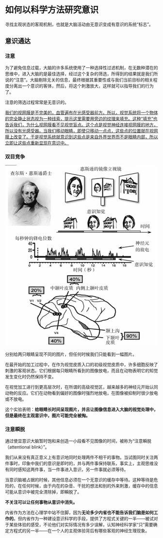 # 如何以科学方法研究意识

寻找主观状态的客观机制，也就是大脑活动由无意识变成有意识的系统“标志”。

## 意识通达

### 注意

为了避免信息过载，大脑的许多系统使用了一种选择性过滤机制，在无数种潜在的思维中，进入大脑的是最佳选择，经过这个复杂的筛选，所得到的结果就是我们所说的“注意”。大脑剔除无关的信息，最终根据其重要性或与我们当前目标的相关程度分离出一个意识的客体，然后，将这个刺激放大，这样就可以指导我们的行为了。

注意的筛选过程常常是无意识的。

<u>我们的视网膜是不完美的，血管遍布在光感受器前方。所以，视觉系统将一个物体的完全静止状态视为一种线索，提示这里需要用旁边的纹理来填充。这种“填充”也告诉我们，为什么视网膜看不见视觉盲点。这个点是视觉神经连接视网膜的地方，所以没有光感受器。当我们移动眼睛，即使只移动一点点，这些点的位置就在视网膜上改变了。于是视觉系统就意识到这些点是来自外界世界而不是眼睛内部，所以立即让这些点重新显现在意识中。</u>

### 双目竞争

![双目竞争](chapter1.assets/双目竞争.png)

分别给两只眼睛呈现不同的图片，但任何时候我们只能看到一幅图片。

在最开始的加工过程中，在作为视觉皮质入口的初级视觉皮质中，许多细胞反映了刺激的客观状态。它们根据每只眼睛所看到的图像放电，而且在动物表明它的知觉发生变化时仍然保持不变。

在视觉加工进行到更高层次时，在所谓的高级视觉区，越来越多的神经元开始认同动物的反应。它们在动物看到偏好的图像时强烈地放电，在图像被抑制时很少放电或不放电。

这个实验表明：**给眼睛长时间呈现图片，并且让图像信息进入大脑的视觉处理中，但是最终在主观意识中，图片可能完全被掏。**

### 注意瞬脱

通过使显意识大脑暂时饱和来创造一小段看不见图像的时间，被称为“注意瞬脱（attentional blink）”。

我们从来没有真正意义上有意识地同时处理两件不相干的事物。当试图同时关注两件事时，印象中我们的意识是即时的，并与两件事保持联系，事实上，主观思维没有同时感知这两件事，当一件事进入意识，另一件事就必须等待。

当意识脑被占据的时候，其他信息必须在一个无意识的缓存中等待。这种等待是危险的，在任何时候，由于内在的杂音、干扰的想法和别的外来刺激，缓存中的信息可能从意识中被完全清除掉，即瞬脱了。

**不关注可以让任何事物从意识中消失。**

内省作为方法在心理学中站不住脚，因为**无论多少内省也不能告诉我们脑是如何工作的**。但内省作为一种建设意识科学的手段，提供了方程式关键的一半——被试对于某些体验的感受，不论他们对实际情况有多少误解，认知神经科学家“只”需要确定方程式的另一半——在一个人的主观体验背后有哪些客观的神经生理现象。

